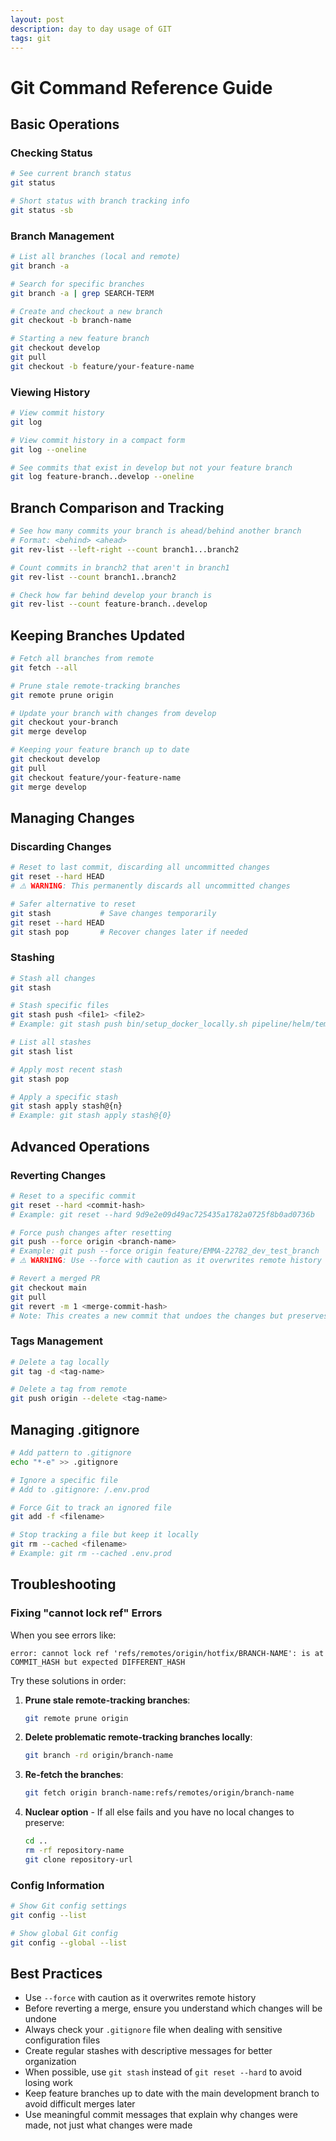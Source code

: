 ```yaml
---
layout: post
description: day to day usage of GIT
tags: git
---
```


# Git Command Reference Guide

## Basic Operations

### Checking Status
```bash
# See current branch status
git status

# Short status with branch tracking info
git status -sb
```

### Branch Management

```bash
# List all branches (local and remote)
git branch -a

# Search for specific branches
git branch -a | grep SEARCH-TERM

# Create and checkout a new branch
git checkout -b branch-name

# Starting a new feature branch
git checkout develop
git pull
git checkout -b feature/your-feature-name
```

### Viewing History

```bash
# View commit history
git log

# View commit history in a compact form
git log --oneline

# See commits that exist in develop but not your feature branch
git log feature-branch..develop --oneline
```

## Branch Comparison and Tracking

```bash
# See how many commits your branch is ahead/behind another branch
# Format: <behind> <ahead>
git rev-list --left-right --count branch1...branch2

# Count commits in branch2 that aren't in branch1
git rev-list --count branch1..branch2

# Check how far behind develop your branch is
git rev-list --count feature-branch..develop
```

## Keeping Branches Updated

```bash
# Fetch all branches from remote
git fetch --all

# Prune stale remote-tracking branches
git remote prune origin

# Update your branch with changes from develop
git checkout your-branch
git merge develop

# Keeping your feature branch up to date
git checkout develop
git pull
git checkout feature/your-feature-name
git merge develop
```

## Managing Changes

### Discarding Changes

```bash
# Reset to last commit, discarding all uncommitted changes
git reset --hard HEAD
# ⚠️ WARNING: This permanently discards all uncommitted changes

# Safer alternative to reset
git stash           # Save changes temporarily
git reset --hard HEAD
git stash pop       # Recover changes later if needed
```

### Stashing

```bash
# Stash all changes
git stash

# Stash specific files
git stash push <file1> <file2>
# Example: git stash push bin/setup_docker_locally.sh pipeline/helm/templates/configmap-env-file.yaml

# List all stashes
git stash list

# Apply most recent stash
git stash pop

# Apply a specific stash
git stash apply stash@{n}
# Example: git stash apply stash@{0}
```

## Advanced Operations

### Reverting Changes

```bash
# Reset to a specific commit
git reset --hard <commit-hash>
# Example: git reset --hard 9d9e2e09d49ac725435a1782a0725f8b0ad0736b

# Force push changes after resetting
git push --force origin <branch-name>
# Example: git push --force origin feature/EMMA-22782_dev_test_branch
# ⚠️ WARNING: Use --force with caution as it overwrites remote history

# Revert a merged PR
git checkout main
git pull
git revert -m 1 <merge-commit-hash>
# Note: This creates a new commit that undoes the changes but preserves history
```

### Tags Management

```bash
# Delete a tag locally
git tag -d <tag-name>

# Delete a tag from remote
git push origin --delete <tag-name>
```

## Managing .gitignore

```bash
# Add pattern to .gitignore
echo "*-e" >> .gitignore

# Ignore a specific file
# Add to .gitignore: /.env.prod

# Force Git to track an ignored file
git add -f <filename>

# Stop tracking a file but keep it locally
git rm --cached <filename>
# Example: git rm --cached .env.prod
```

## Troubleshooting

### Fixing "cannot lock ref" Errors

When you see errors like:
```
error: cannot lock ref 'refs/remotes/origin/hotfix/BRANCH-NAME': is at COMMIT_HASH but expected DIFFERENT_HASH
```

Try these solutions in order:

1. **Prune stale remote-tracking branches**:
   ```bash
   git remote prune origin
   ```

2. **Delete problematic remote-tracking branches locally**:
   ```bash
   git branch -rd origin/branch-name
   ```

3. **Re-fetch the branches**:
   ```bash
   git fetch origin branch-name:refs/remotes/origin/branch-name
   ```

4. **Nuclear option** - If all else fails and you have no local changes to preserve:
   ```bash
   cd ..
   rm -rf repository-name
   git clone repository-url
   ```

### Config Information

```bash
# Show Git config settings
git config --list

# Show global Git config
git config --global --list
```

## Best Practices

- Use `--force` with caution as it overwrites remote history
- Before reverting a merge, ensure you understand which changes will be undone
- Always check your `.gitignore` file when dealing with sensitive configuration files
- Create regular stashes with descriptive messages for better organization
- When possible, use `git stash` instead of `git reset --hard` to avoid losing work
- Keep feature branches up to date with the main development branch to avoid difficult merges later
- Use meaningful commit messages that explain why changes were made, not just what changes were made
